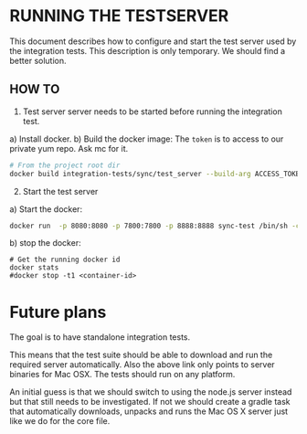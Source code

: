 # RUNNING THE TESTSERVER

This document describes how to configure and start the test server used by the integration tests.
This description is only temporary. We should find a better solution.

## HOW TO

1. Test server server needs to be started before running the integration test.

a) Install docker.
b) Build the docker image:
   The `token` is to access to our private yum repo. Ask mc for it.

```sh
# From the project root dir
docker build integration-tests/sync/test_server --build-arg ACCESS_TOKEN=<token>-t sync-test
```

2. Start the test server

a) Start the docker:

```sh
docker run  -p 8080:8080 -p 7800:7800 -p 8888:8888 sync-test /bin/sh -c "ros-testing-server /tmp/some.log"
```

b) stop the docker:

```
# Get the running docker id
docker stats
#docker stop -t1 <container-id>
```

# Future plans

The goal is to have standalone integration tests.

This means that the test suite should be able to download and run the required server automatically. Also the above
link only points to server binaries for Mac OSX. The tests should run on any platform.

An initial guess is that we should switch to using the node.js server instead but that still needs to be investigated.
If not we should create a gradle task that automatically downloads, unpacks and runs the Mac OS X server just like
we do for the core file.
